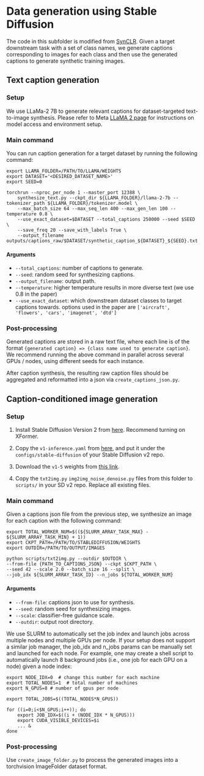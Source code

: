 # Data generation using Stable Diffusion

The code in this subfolder is modified from [SynCLR](https://github.com/google-research/syn-rep-learn). Given a target downstream task with a set of class names, we generate captions corresponding to images for each class and then use the generated captions to generate synthetic training images. 


## Text caption generation

### Setup
We use LLaMa-2 7B to generate relevant captions for dataset-targeted text-to-image synthesis. Please refer to Meta [LLaMA 2 page](https://github.com/facebookresearch/llama/tree/llama_v2) for instructions on model access and environment setup.

### Main command
You can run caption generation for a target dataset by running the following command:
```
export LLAMA_FOLDER=/PATH/TO/LLAMA/WEIGHTS
export DATASET='<DESIRED_DATASET_NAME>'
export SEED=0

torchrun --nproc_per_node 1 --master_port 12388 \
    synthesize_text.py --ckpt_dir ${LLAMA_FOLDER}/llama-2-7b --tokenizer_path ${LLAMA_FOLDER}/tokenizer.model \
    --max_batch_size 64 --max_seq_len 400 --max_gen_len 100 --temperature 0.8 \
    --use_exact_dataset=$DATASET --total_captions 250000 --seed $SEED \
    --save_freq 20 --save_with_labels True \
    --output_filename outputs/captions_raw/$DATASET/synthetic_caption_${DATASET}_${SEED}.txt
```

#### Arguments
- `--total_captions`: number of captions to generate.
- `--seed`: random seed for synthesizing captions.
- `--output_filename`: output path.
- `--temperature`: higher temperature results in more diverse text (we use 0.8 in the paper)
- `--use_exact_dataset`: which downstream dataset classes to target captions towards. options used in the paper are `['aircraft', 'flowers', 'cars', 'imagenet', 'dtd']`

### Post-processing
Generated captions are stored in a raw text file, where each line is of the format `{generated caption} => {class name used to generate caption}`. We recommend running the above command in parallel across several GPUs / nodes, using different seeds for each instance. 

After caption synthesis, the resulting raw caption files should be aggregated and reformatted into a json via `create_captions_json.py`.



## Caption-conditioned image generation

### Setup
1. Install Stable Diffusion Version 2 from [here](https://github.com/Stability-AI/stablediffusion). 
Recommend turning on XFormer.

2. Copy the `v1-inference.yaml` from [here](https://github.com/CompVis/stable-diffusion/tree/main/configs/stable-diffusion),
and put it under the `configs/stable-diffusion` of your Stable Diffusion v2 repo.

3. Download the `v1-5` weights from [this link](https://huggingface.co/runwayml/stable-diffusion-v1-5).

4. Copy the `txt2img.py` `img2img_noise_denoise.py` files from this folder to `scripts/` in your SD v2 repo. Replace all existing files.

### Main command
Given a captions json file from the previous step, we synthesize an image for each caption with the following command:
```
export TOTAL_WORKER_NUM=$((${SLURM_ARRAY_TASK_MAX} - ${SLURM_ARRAY_TASK_MIN} + 1))
export CKPT_PATH=/PATH/TO/STABLEDIFFUSION/WEIGHTS
export OUTDIR=/PATH/TO/OUTPUT/IMAGES

python scripts/txt2img.py --outdir $OUTDIR \
--from-file {PATH_TO_CAPTIONS_JSON} --ckpt $CKPT_PATH \
--seed 42 --scale 2.0 --batch_size 16 --split \
--job_idx ${SLURM_ARRAY_TASK_ID} --n_jobs ${TOTAL_WORKER_NUM}
```

#### Arguments
- `--from-file`: captions json to use for synthesis.
- `--seed`: random seed for synthesizing images.
- `--scale`: classifier-free guidance scale.
- `--outdir`: output root directory.

We use SLURM to automatically set the job index and launch jobs across multiple nodes and multiple GPUs per node. If your setup does not support a similar job manager, the job_idx and n_jobs params can be manually set and launched for each node. For example, one may create a shell script to automatically launch 8 background jobs (i.e., one job for each GPU on a node) given a node index:
```
export NODE_IDX=0  # change this number for each machine
export TOTAL_NODES=1  # total number of machines
export N_GPUS=8 # number of gpus per node

export TOTAL_JOBS=$((TOTAL_NODES*N_GPUS))

for ((i=0;i<$N_GPUS;i++)); do
    export JOB_IDX=$((i + (NODE_IDX * N_GPUS)))
    export CUDA_VISIBLE_DEVICES=$i
    ... &
done 
```

### Post-processing
Use `create_image_folder.py` to process the generated images into a torchvision ImageFolder dataset format.